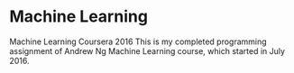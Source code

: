 # Machine Learning 
Machine Learning Coursera 2016
This is my completed programming assignment of Andrew Ng Machine Learning course, which started in July 2016.
